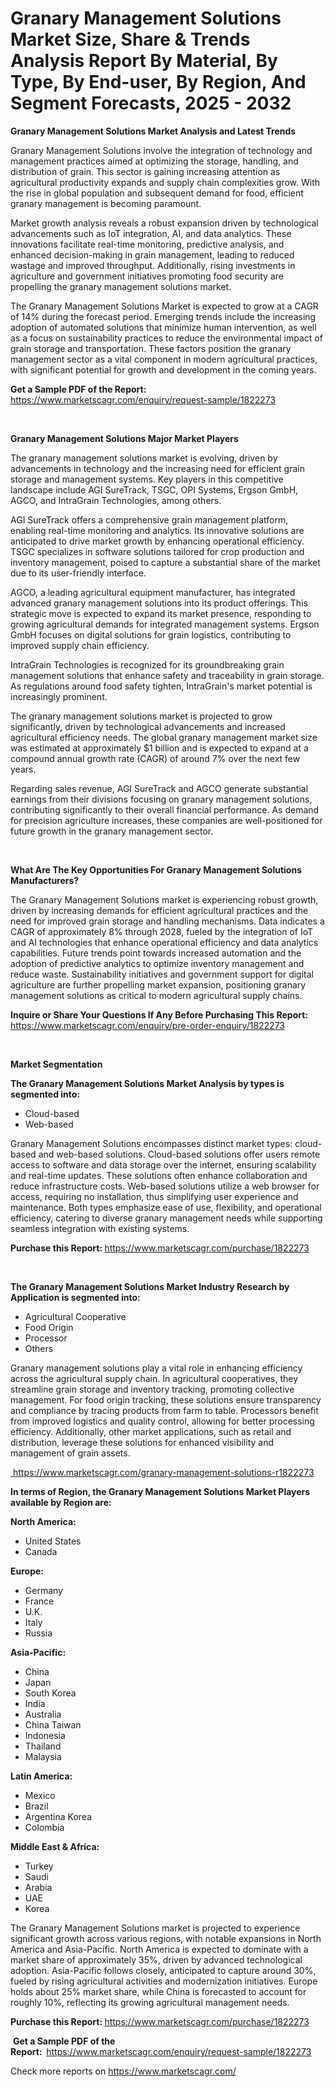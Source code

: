 <p><h1>Granary Management Solutions Market Size, Share & Trends Analysis Report By Material, By Type, By End-user, By Region, And Segment Forecasts, 2025 - 2032</h1></p><p><strong>Granary Management Solutions Market Analysis and Latest Trends</strong></p>
<p><p>Granary Management Solutions involve the integration of technology and management practices aimed at optimizing the storage, handling, and distribution of grain. This sector is gaining increasing attention as agricultural productivity expands and supply chain complexities grow. With the rise in global population and subsequent demand for food, efficient granary management is becoming paramount.</p><p>Market growth analysis reveals a robust expansion driven by technological advancements such as IoT integration, AI, and data analytics. These innovations facilitate real-time monitoring, predictive analysis, and enhanced decision-making in grain management, leading to reduced wastage and improved throughput. Additionally, rising investments in agriculture and government initiatives promoting food security are propelling the granary management solutions market.</p><p>The Granary Management Solutions Market is expected to grow at a CAGR of 14% during the forecast period. Emerging trends include the increasing adoption of automated solutions that minimize human intervention, as well as a focus on sustainability practices to reduce the environmental impact of grain storage and transportation. These factors position the granary management sector as a vital component in modern agricultural practices, with significant potential for growth and development in the coming years.</p></p>
<p><strong>Get a Sample PDF of the Report:&nbsp;</strong> <a href="https://www.marketscagr.com/enquiry/request-sample/1822273?utm_campaign=2653&utm_medium=2&utm_source=Github&utm_content=ia&utm_term=30032025&utm_id=granary-management-solutions">https://www.marketscagr.com/enquiry/request-sample/1822273</a></p>
<p>&nbsp;</p>
<p><strong>Granary Management Solutions Major Market Players</strong></p>
<p><p>The granary management solutions market is evolving, driven by advancements in technology and the increasing need for efficient grain storage and management systems. Key players in this competitive landscape include AGI SureTrack, TSGC, OPI Systems, Ergson GmbH, AGCO, and IntraGrain Technologies, among others.</p><p>AGI SureTrack offers a comprehensive grain management platform, enabling real-time monitoring and analytics. Its innovative solutions are anticipated to drive market growth by enhancing operational efficiency. TSGC specializes in software solutions tailored for crop production and inventory management, poised to capture a substantial share of the market due to its user-friendly interface.</p><p>AGCO, a leading agricultural equipment manufacturer, has integrated advanced granary management solutions into its product offerings. This strategic move is expected to expand its market presence, responding to growing agricultural demands for integrated management systems. Ergson GmbH focuses on digital solutions for grain logistics, contributing to improved supply chain efficiency.</p><p>IntraGrain Technologies is recognized for its groundbreaking grain management solutions that enhance safety and traceability in grain storage. As regulations around food safety tighten, IntraGrain's market potential is increasingly prominent. </p><p>The granary management solutions market is projected to grow significantly, driven by technological advancements and increased agricultural efficiency needs. The global granary management market size was estimated at approximately $1 billion and is expected to expand at a compound annual growth rate (CAGR) of around 7% over the next few years.</p><p>Regarding sales revenue, AGI SureTrack and AGCO generate substantial earnings from their divisions focusing on granary management solutions, contributing significantly to their overall financial performance. As demand for precision agriculture increases, these companies are well-positioned for future growth in the granary management sector.</p></p>
<p>&nbsp;</p>
<p><strong>What Are The Key Opportunities For Granary Management Solutions Manufacturers?</strong></p>
<p><p>The Granary Management Solutions market is experiencing robust growth, driven by increasing demands for efficient agricultural practices and the need for improved grain storage and handling mechanisms. Data indicates a CAGR of approximately 8% through 2028, fueled by the integration of IoT and AI technologies that enhance operational efficiency and data analytics capabilities. Future trends point towards increased automation and the adoption of predictive analytics to optimize inventory management and reduce waste. Sustainability initiatives and government support for digital agriculture are further propelling market expansion, positioning granary management solutions as critical to modern agricultural supply chains.</p></p>
<p><strong>Inquire or Share Your Questions If Any Before Purchasing This Report:</strong> <a href="https://www.marketscagr.com/enquiry/pre-order-enquiry/1822273?utm_campaign=2653&utm_medium=2&utm_source=Github&utm_content=ia&utm_term=30032025&utm_id=granary-management-solutions">https://www.marketscagr.com/enquiry/pre-order-enquiry/1822273</a></p>
<p>&nbsp;</p>
<p><strong>Market Segmentation</strong></p>
<p><strong>The Granary Management Solutions Market Analysis by types is segmented into:</strong></p>
<p><ul><li>Cloud-based</li><li>Web-based</li></ul></p>
<p><p>Granary Management Solutions encompasses distinct market types: cloud-based and web-based solutions. Cloud-based solutions offer users remote access to software and data storage over the internet, ensuring scalability and real-time updates. These solutions often enhance collaboration and reduce infrastructure costs. Web-based solutions utilize a web browser for access, requiring no installation, thus simplifying user experience and maintenance. Both types emphasize ease of use, flexibility, and operational efficiency, catering to diverse granary management needs while supporting seamless integration with existing systems.</p></p>
<p><strong>Purchase this Report:&nbsp;</strong><a href="https://www.marketscagr.com/purchase/1822273?utm_campaign=2653&utm_medium=2&utm_source=Github&utm_content=ia&utm_term=30032025&utm_id=granary-management-solutions">https://www.marketscagr.com/purchase/1822273</a></p>
<p>&nbsp;</p>
<p><strong>The Granary Management Solutions Market Industry Research by Application is segmented into:</strong></p>
<p><ul><li>Agricultural Cooperative</li><li>Food Origin</li><li>Processor</li><li>Others</li></ul></p>
<p><p>Granary management solutions play a vital role in enhancing efficiency across the agricultural supply chain. In agricultural cooperatives, they streamline grain storage and inventory tracking, promoting collective management. For food origin tracking, these solutions ensure transparency and compliance by tracing products from farm to table. Processors benefit from improved logistics and quality control, allowing for better processing efficiency. Additionally, other market applications, such as retail and distribution, leverage these solutions for enhanced visibility and management of grain assets.</p></p>
<p><a href="https://www.marketscagr.com/granary-management-solutions-r1822273?utm_campaign=2653&utm_medium=2&utm_source=Github&utm_content=ia&utm_term=30032025&utm_id=granary-management-solutions">&nbsp;https://www.marketscagr.com/granary-management-solutions-r1822273</a></p>
<p><strong>In terms of Region, the Granary Management Solutions Market Players available by Region are:</strong></p>
<p>
    <p> <strong> North America: </strong>
        <ul>
            <li>United States</li>
            <li>Canada</li>
        </ul>
        </p> 
    <p> <strong> Europe: </strong>
        <ul>
            <li>Germany</li>
            <li>France</li>
            <li>U.K.</li>
            <li>Italy</li>
            <li>Russia</li>
        </ul>
        </p> 
    <p> <strong> Asia-Pacific: </strong>
        <ul>
            <li>China</li>
            <li>Japan</li>
            <li>South Korea</li>
            <li>India</li>
            <li>Australia</li>
            <li>China Taiwan</li>
            <li>Indonesia</li>
            <li>Thailand</li>
            <li>Malaysia</li>
        </ul>
        </p> 
    <p> <strong> Latin America: </strong>
        <ul>
            <li>Mexico</li>
            <li>Brazil</li>
            <li>Argentina Korea</li>
            <li>Colombia</li>
        </ul>
        </p> 
    <p> <strong> Middle East & Africa: </strong>
        <ul>
            <li>Turkey</li>
            <li>Saudi</li>
            <li>Arabia</li>
            <li>UAE</li>
            <li>Korea</li>
        </ul>
    </p>
    </p>
<p><p>The Granary Management Solutions market is projected to experience significant growth across various regions, with notable expansions in North America and Asia-Pacific. North America is expected to dominate with a market share of approximately 35%, driven by advanced technological adoption. Asia-Pacific follows closely, anticipated to capture around 30%, fueled by rising agricultural activities and modernization initiatives. Europe holds about 25% market share, while China is forecasted to account for roughly 10%, reflecting its growing agricultural management needs.</p></p>
<p><strong>Purchase this Report: </strong><a href="https://www.marketscagr.com/purchase/1822273?utm_campaign=2653&utm_medium=2&utm_source=Github&utm_content=ia&utm_term=30032025&utm_id=granary-management-solutions">https://www.marketscagr.com/purchase/1822273</a></p>
<p>&nbsp;<strong>Get a Sample PDF of the Report:&nbsp;&nbsp;</strong><a href="https://www.marketscagr.com/enquiry/request-sample/1822273?utm_campaign=2653&utm_medium=2&utm_source=Github&utm_content=ia&utm_term=30032025&utm_id=granary-management-solutions">https://www.marketscagr.com/enquiry/request-sample/1822273</a></p>
<p><strong></strong></p>
<p>Check more reports on <a href="https://www.marketscagr.com/?utm_campaign=2653&utm_medium=2&utm_source=Github&utm_content=ia&utm_term=30032025&utm_id=granary-management-solutions">https://www.marketscagr.com/</a></p>